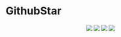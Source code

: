 # GithubStar


<p align="center">
<img align="center" src="https://user-images.githubusercontent.com/24916872/73492568-aff9f600-438f-11ea-9b57-3f8b0121b873.png">
<img align="center" src="https://user-images.githubusercontent.com/24916872/73492610-cc962e00-438f-11ea-8516-14826e8b69d4.png">
<img align="center" src="https://user-images.githubusercontent.com/24916872/73492633-d91a8680-438f-11ea-9d13-eb918b1a8345.png">
<img align="center" src="https://user-images.githubusercontent.com/24916872/73492655-e768a280-438f-11ea-8150-b6f700fef1d6.png">
</p>
